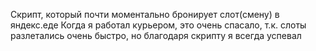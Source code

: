 Скрипт, который почти моментально бронирует слот(смену) в яндекс.еде
Когда я работал курьером, это очень спасало, т.к. слоты разлетались очень быстро, но благодаря скрипту я всегда успевал

